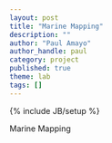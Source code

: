 ```yaml
---
layout: post
title: "Marine Mapping"
description: ""
author: "Paul Amayo"
author_handle: paul
category: project
published: true
theme: lab
tags: []
---
```

{% include JB/setup %}

Marine Mapping